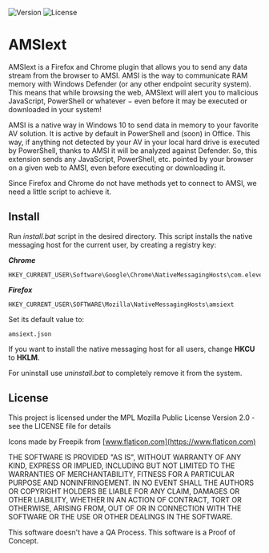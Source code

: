![Version](https://img.shields.io/badge/python-v2.7.16-blue.svg?style=flat-square)
![License](https://img.shields.io/badge/license-MPL-green.svg?style=flat-square)

# AMSIext

AMSIext is a Firefox and Chrome plugin that allows you to send any data stream from the browser to AMSI. AMSI is the way to communicate RAM memory with Windows Defender (or any other endpoint security system). This means that while browsing the web, AMSIext will alert you to malicious JavaScript, PowerShell or whatever − even before it may be executed or downloaded in your system!

AMSI is a native way in Windows 10 to send data in memory to your favorite AV solution. It is active by default in PowerShell and (soon) in Office. This way, if anything not detected by your AV in your local hard drive is executed by PowerShell, thanks to AMSI it will be analyzed against Defender. So, this extension sends any JavaScript, PowerShell, etc. pointed by your browser on a given web to AMSI, even before executing or downloading it.

Since Firefox and Chrome do not have methods yet to connect to AMSI, we need a little script to achieve it.

## Install

Run _install.bat_ script in the desired directory. This script installs the native messaging host for the current user, by creating a registry key:

**_Chrome_**

```
HKEY_CURRENT_USER\Software\Google\Chrome\NativeMessagingHosts\com.elevenpaths.amsiext
```

**_Firefox_**

```
HKEY_CURRENT_USER\SOFTWARE\Mozilla\NativeMessagingHosts\amsiext
```

Set its default value to:

```
amsiext.json
```

If you want to install the native messaging host for all users, change **HKCU** to **HKLM**.

For uninstall use _uninstall.bat_ to completely remove it from the system.

## License

This project is licensed under the MPL Mozilla Public License Version 2.0 - see the LICENSE file for details

Icons made by Freepik from [www.flaticon.com](https://www.flaticon.com)

THE SOFTWARE IS PROVIDED "AS IS", WITHOUT WARRANTY OF ANY KIND, EXPRESS OR IMPLIED, INCLUDING BUT NOT LIMITED TO THE WARRANTIES OF MERCHANTABILITY, FITNESS FOR A PARTICULAR PURPOSE AND NONINFRINGEMENT. IN NO EVENT SHALL THE AUTHORS OR COPYRIGHT HOLDERS BE LIABLE FOR ANY CLAIM, DAMAGES OR OTHER LIABILITY, WHETHER IN AN ACTION OF CONTRACT, TORT OR OTHERWISE, ARISING FROM, OUT OF OR IN CONNECTION WITH THE SOFTWARE OR THE USE OR OTHER DEALINGS IN THE SOFTWARE.

This software doesn't have a QA Process. This software is a Proof of Concept.
